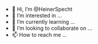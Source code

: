- 👋 Hi, I’m @HeinerSpecht
- 👀 I’m interested in ...
- 🌱 I’m currently learning ...
- 💞️ I’m looking to collaborate on ...
- 📫 How to reach me ...

<!---
HeinerSpecht/HeinerSpecht is a ✨ special ✨ repository because its `README.md` (this file) appears on your GitHub profile.
You can click the Preview link to take a look at your changes.
--->
